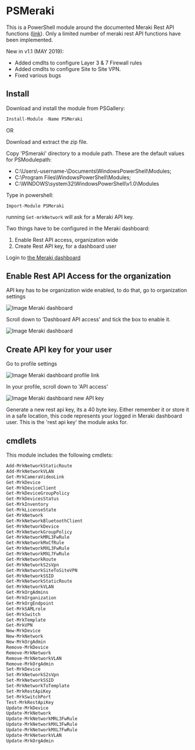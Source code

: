# PSMeraki

This is a PowerShell module around the documented Meraki Rest API functions \([link](https://documenter.getpostman.com/view/897512/meraki-dashboard-api/2To9xm#a5b91474-d9da-c345-cf0e-5c828475686d)\). Only a limited number of meraki rest API functions have been implemented.

New in v1.1 (MAY 2019):

- Added cmdlts to configure Layer 3 & 7 Firewall rules 
- Added cmdlts to configure Site to Site VPN.
- Fixed various bugs

## Install

Download and install the module from PSGallery:

```powershell
Install-Module -Name PSMeraki
```

OR

Download and extract the zip file.

Copy 'PSmeraki' directory to a module path.
These are the default values for PSModulepath:

- C:\Users\\-username-\Documents\WindowsPowerShell\Modules;
- C:\Program Files\WindowsPowerShell\Modules;
- C:\WINDOWS\system32\WindowsPowerShell\v1.0\Modules

Type in powershell:

`Import-Module PSMeraki`

running `Get-mrkNetwork` will ask for a Meraki API key.

Two things have to be configured in the Meraki dashboard:

1. Enable Rest API access, organization wide
2. Create Rest API key, for a dashboard user

Login to [the Meraki dashboard](https://account.meraki.com/secure/login/dashboard_login)

## Enable Rest API Access for the organization

API key has to be organization wide enabled, to do that, go to organization settings

![Image Meraki dashboard](https://imgur.com/LBzIhK3.png)

Scroll down to 'Dashboard API access' and tick the box to enable it.

![Image Meraki dashboard](https://imgur.com/iOXTiEJ.png)

## Create API key for your user

Go to profile settings

![Image Meraki dashboard profile link](https://imgur.com/ymjzujI.png)

In your profile, scroll down to 'API access'

![Image Meraki dashboard new API key](https://imgur.com/Dbux0J5.png)

Generate a new rest api key, its a 40 byte key.
Either remember it or store it in a safe location, this code represents your logged in Meraki dashboard user.
This is the 'rest api key' the module asks for.

## cmdlets

This module includes the following cmdlets:

```powershell
Add-MrkNetworkStaticRoute
Add-MrkNetworkVLAN
Get-MrkCameraVideoLink
Get-MrkDevice
Get-MrkDeviceClient
Get-MrkDeviceGroupPolicy
Get-MrkDevicesStatus
Get-MrkInventory
Get-MrkLicenseState
Get-MrkNetwork
Get-MrkNetworkBluetoothClient
Get-MrkNetworkDevice
Get-MrkNetworkGroupPolicy
Get-MrkNetworkMRL3FwRule
Get-MrkNetworkMxCfRule
Get-MrkNetworkMXL3FwRule
Get-MrkNetworkMXL7FwRule
Get-MrkNetworkRoute
Get-MrkNetworkS2sVpn
Get-MrkNetworkSiteToSiteVPN
Get-MrkNetworkSSID
Get-MrkNetworkStaticRoute
Get-MrkNetworkVLAN
Get-MrkOrgAdmins
Get-MrkOrganization
Get-MrkOrgEndpoint
Get-MrkSAMLrole
Get-MrkSwitch
Get-MrkTemplate
Get-MrkVPN
New-MrkDevice
New-MrkNetwork
New-MrkOrgAdmin
Remove-MrkDevice
Remove-MrkNetwork
Remove-MrkNetworkVLAN
Remove-MrkOrgAdmin
Set-MrkDevice
Set-MrkNetworkS2sVpn
Set-MrkNetworkSSID
Set-MrkNetworkToTemplate
Set-MrkRestApiKey
Set-MrkSwitchPort
Test-MrkRestApiKey
Update-MrkDevice
Update-MrkNetwork
Update-MrkNetworkMRL3FwRule
Update-MrkNetworkMXL3FwRule
Update-MrkNetworkMXL7FwRule
Update-MrkNetworkVLAN
Update-MrkOrgAdmin
```